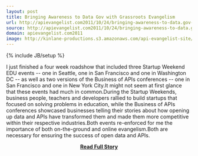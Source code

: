 ```yaml
---
layout: post
title: Bringing Awareness to Data Gov with Grassroots Evangelism
url: http://apievangelist.com2011/10/24/bringing-awareness-to-data.gov-with-grassroots-evangelism/
source: http://apievangelist.com2011/10/24/bringing-awareness-to-data.gov-with-grassroots-evangelism/
domain: apievangelist.com2011
image: http://kinlane-productions.s3.amazonaws.com/api-evangelist-site/blog/Datagov.png
---
```

{% include JB/setup %}<p>I just finished a four week roadshow that included three Startup Weekend EDU events -- one in Seattle, one in San Francisco and one in Washington DC -- as well as two versions of the Business of APIs conferences -- one in San Francisco and one in New York City.It might not seem at first glance that these events had much in common.During the Startup Weekends, business people, teachers and developers rallied to build startups that focused on solving problems in education, while the Business of APIs conferences showcased businesses telling their stories about how opening up data and APIs have transformed them and made them more competitive within their respective industries.Both events re-enforced for me the importance of both on-the-ground and online evangelism.Both are necessary for ensuring the success of open data and APIs.</p>
<center><p><a href="http://apievangelist.com2011/10/24/bringing-awareness-to-data.gov-with-grassroots-evangelism/" style='padding:25px; font-sze:18px; font-weight: bold;'>Read Full Story</a></p></center>
